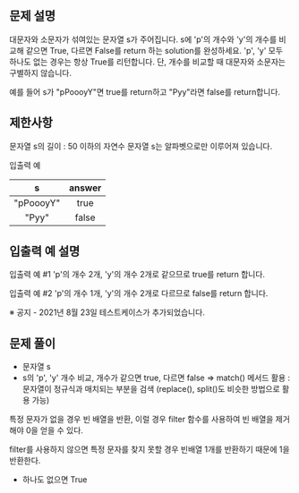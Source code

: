 ## 문제 설명

대문자와 소문자가 섞여있는 문자열 s가 주어집니다. s에 'p'의 개수와 'y'의 개수를 비교해 같으면 True, 다르면 False를 return 하는 solution를 완성하세요. 'p', 'y' 모두 하나도 없는 경우는 항상 True를 리턴합니다. 단, 개수를 비교할 때 대문자와 소문자는 구별하지 않습니다.

예를 들어 s가 "pPoooyY"면 true를 return하고 "Pyy"라면 false를 return합니다.

## 제한사항

문자열 s의 길이 : 50 이하의 자연수
문자열 s는 알파벳으로만 이루어져 있습니다.

입출력 예

|     s     | answer |
| :-------: | :----: |
| "pPoooyY" |  true  |
|   "Pyy"   | false  |

## 입출력 예 설명

입출력 예 #1
'p'의 개수 2개, 'y'의 개수 2개로 같으므로 true를 return 합니다.

입출력 예 #2
'p'의 개수 1개, 'y'의 개수 2개로 다르므로 false를 return 합니다.

※ 공지 - 2021년 8월 23일 테스트케이스가 추가되었습니다.

## 문제 풀이

- 문자열 s
- s의 'p', 'y' 개수 비교, 개수가 같으면 true, 다르면 false
  => match() 메서드 활용 : 문자열이 정규식과 매치되는 부분을 검색 (replace(), split()도 비슷한 방법으로 활용 가능)

특정 문자가 없을 경우 빈 배열을 반환, 이럴 경우 filter 함수를 사용하여 빈 배열을 제거해야 0을 얻을 수 있다.

filter를 사용하지 않으면 특정 문자를 찾지 못할 경우 빈배열 1개를 반환하기 때문에 1을 반환한다.

- 하나도 없으면 True

